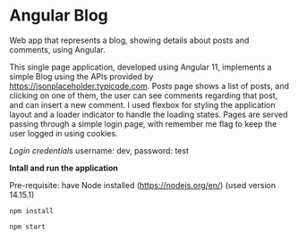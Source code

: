 # Angular Blog

Web app that represents a blog, showing details about posts and comments, using Angular.

This single page application, developed using Angular 11, implements a simple Blog using the APIs provided by https://jsonplaceholder.typicode.com.
Posts page shows a list of posts, and clicking on one of them, the user can see comments regarding that post, and can insert a new comment.
I used flexbox for styling the application layout and a loader indicator to handle the loading states.
Pages are served passing through a simple login page, with remember me flag to keep the user logged in using cookies.

*Login credentials* username: dev, password: test

**Intall and run the application**

Pre-requisite: have Node installed (https://nodejs.org/en/) (used version 14.15.1)
```
npm install
```

```
npm start
```


